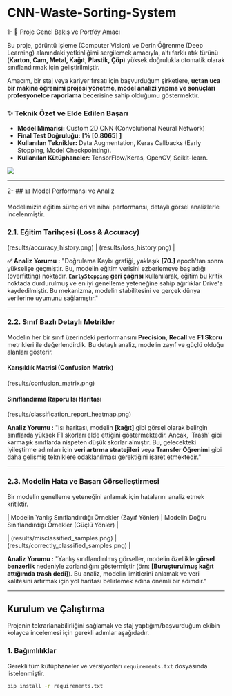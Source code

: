 # CNN-Waste-Sorting-System


1- 🚀 Proje Genel Bakış ve Portföy Amacı

Bu proje, görüntü işleme (Computer Vision) ve Derin Öğrenme (Deep Learning) alanındaki yetkinliğimi sergilemek amacıyla, altı farklı atık türünü (**Karton, Cam, Metal, Kağıt, Plastik, Çöp**) yüksek doğrulukla otomatik olarak sınıflandırmak için geliştirilmiştir.

Amacım, bir staj veya kariyer fırsatı için başvurduğum şirketlere, **uçtan uca bir makine öğrenimi projesi yönetme, model analizi yapma ve sonuçları profesyonelce raporlama** becerisine sahip olduğumu göstermektir.

### ✨ Teknik Özet ve Elde Edilen Başarı
* **Model Mimarisi:** Custom 2D CNN (Convolutional Neural Network)
* **Final Test Doğruluğu:** **[% [0.8065] ]**
* **Kullanılan Teknikler:** Data Augmentation, Keras Callbacks (Early Stopping, Model Checkpointing).
* **Kullanılan Kütüphaneler:** TensorFlow/Keras, OpenCV, Scikit-learn.

[![](https://img.shields.io/badge/Notebook-Colab-yellow.svg)](notebooks/Garbage_Classification_Training.ipynb) 

---

2- ## 📊 Model Performansı ve Analiz

Modelimizin eğitim süreçleri ve nihai performansı, detaylı görsel analizlerle incelenmiştir.

### 2.1. Eğitim Tarihçesi (Loss & Accuracy)

(results/accuracy_history.png) | (results/loss_history.png) |

**✅ Analiz Yorumu :**
"Doğrulama Kaybı grafiği, yaklaşık **[70.]** epoch'tan sonra yükselişe geçmiştir. Bu, modelin eğitim verisini ezberlemeye başladığı (overfitting) noktadır. **`EarlyStopping` geri çağrısı** kullanılarak, eğitim bu kritik noktada durdurulmuş ve en iyi genelleme yeteneğine sahip ağırlıklar Drive'a kaydedilmiştir. Bu mekanizma, modelin stabilitesini ve gerçek dünya verilerine uyumunu sağlamıştır."

---


### 2.2. Sınıf Bazlı Detaylı Metrikler

Modelin her bir sınıf üzerindeki performansını **Precision**, **Recall** ve **F1 Skoru** metrikleri ile değerlendirdik. Bu detaylı analiz, modelin zayıf ve güçlü olduğu alanları gösterir.

#### Karışıklık Matrisi (Confusion Matrix)
(results/confusion_matrix.png)

#### Sınıflandırma Raporu Isı Haritası
(results/classification_report_heatmap.png)

**Analiz Yorumu :**
"Isı haritası, modelin **[kağıt]** gibi görsel olarak belirgin sınıflarda yüksek F1 skorları elde ettiğini göstermektedir. Ancak, 'Trash' gibi karmaşık sınıflarda nispeten düşük skorlar almıştır. Bu, gelecekteki iyileştirme adımları için **veri artırma stratejileri** veya **Transfer Öğrenimi** gibi daha gelişmiş tekniklere odaklanılması gerektiğini işaret etmektedir."

---

### 2.3. Modelin Hata ve Başarı Görselleştirmesi 

Bir modelin genelleme yeteneğini anlamak için hatalarını analiz etmek kritiktir.

| Modelin Yanlış Sınıflandırdığı Örnekler (Zayıf Yönler) | Modelin Doğru Sınıflandırdığı Örnekler (Güçlü Yönler) |

| (results/misclassified_samples.png) | (results/correctly_classified_samples.png) |

**Analiz Yorumu :**
"Yanlış sınıflandırılmış görseller, modelin özellikle **görsel benzerlik** nedeniyle zorlandığını göstermiştir (örn: **[Buruşturulmuş kağıt attığımda trash dedi]**). Bu analiz, modelin limitlerini anlamak ve veri kalitesini artırmak için yol haritası belirlemek adına önemli bir adımdır."

---

## Kurulum ve Çalıştırma

Projenin tekrarlanabilirliğini sağlamak ve staj yaptığım/başvurduğum ekibin kolayca incelemesi için gerekli adımlar aşağıdadır.

### 1. Bağımlılıklar
Gerekli tüm kütüphaneler ve versiyonları `requirements.txt` dosyasında listelenmiştir.

```bash
pip install -r requirements.txt